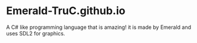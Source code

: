 # Emerald-TruC.github.io
A C# like programming language that is amazing! it is made by Emerald and uses SDL2 for graphics.
